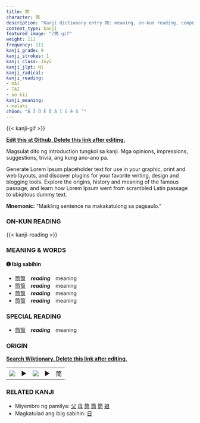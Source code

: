 ```yaml
---
title: 筒
character: 筒
description: "Kanji dictionary entry 筒: meaning, on-kun reading, compounds, origin, related kanji"
content_type: kanji
featured_image: "/筒.gif"
weight: 111
frequency: 111
kanji_grade: 9
kanji_strokes: 1
kanji_class: Jōyō
kanji_jlpt: N1
kanji_radical: 
kanji_reading: 
- DAI
- TAI
- oo-kii
kanji_meaning:
- malaki
chōon: "Ā Ī Ū Ē Ō ā ī ū ē ō ’"
---
```

[//]: # (Don't edit the line below. Kanji animated GIF code is automatically generated.)
{{< kanji-gif >}}

[//]: # (Edit below this line.)

**[Edit this at Github. Delete this link after editing.](https://github.com/tim0g/tim/tree/main/content/kanji/筒/index.md)**

Magsulat dito ng introduction tungkol sa kanji. Mga opinions, impressions, suggestions, trivia, ang kung ano-ano pa.

Generate Lorem Ipsum placeholder text for use in your graphic, print and web layouts, and discover plugins for your favorite writing, design and blogging tools. Explore the origins, history and meaning of the famous passage, and learn how Lorem Ipsum went from scrambled Latin passage to ubiqitous dummy text.
 
**Mnemonic:** "Maikling sentence na makakatulong sa pagsaulo."

### ON-KUN READING

[//]: # (Don't edit the line below. ON-KUN READING code is automatically generated.)
{{< kanji-reading >}}

### MEANING & WORDS

#### ➊ **Ibig sabihin**
  - [筒](../筒)[筒](../筒)　***reading***　meaning
  - [筒](../筒)[筒](../筒)　***reading***　meaning
  - [筒](../筒)[筒](../筒)　***reading***　meaning
  - [筒](../筒)[筒](../筒)　***reading***　meaning

### SPECIAL READING
  - [筒](../筒)[筒](../筒)　***reading***　meaning

### ORIGIN

**[Search Wiktionary. Delete this link after editing.](https://wiktionary.org/wiki/筒)**
<table class="kanji-table"><tr><td>
<img src="60px-筒-bronze.svg.png">
</td><td>▶</td><td>
<img src="60px-筒-oracle.svg.png">
</td><td>▶</td>
<td class="kanji-origin">筒</td>
</tr></table>

### RELATED KANJI
- Miyembro ng pamilya: [父](../父) [母](../母) [筒](../筒) [筒](../筒) [筒](../筒) [娘](../娘)
- Magkatulad ang ibig sabihin: [日](../日)
